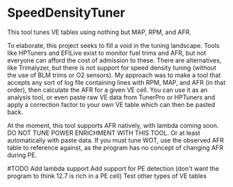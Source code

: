 # SpeedDensityTuner
This tool tunes VE tables using nothing but MAP, RPM, and AFR.


To elaborate, this project seeks to fill a void in the tuning landscape. Tools like HPTuners and EFILive exist to monitor fuel trims and AFR, but not everyone can afford the cost of admission to these. There are alternatives, like Trimalyzer, but there is not support for speed density tuning (without the use of BLM trims or O2 sensors). My approach was to make a tool that accepts any sort of log file containing lines with RPM, MAP, and AFR (in that order), then calculate the AFR for a given VE cell. You can use it as an analysis tool, or even paste raw VE data from TunerPro or HPTuners and apply a correction factor to your own VE table which can then be pasted back.

At the moment, this tool supports AFR natively, with lambda coming soon. DO NOT TUNE POWER ENRICHMENT WITH THIS TOOL. Or at least automatically with paste data. If you must tune WOT, use the observed AFR table to reference against, as the program has no concept of changing AFR during PE.

#TODO
Add lambda support
Add support for PE detection (don't want the program to think 12.7 is rich in a PE cell)
Test other types of VE tables
